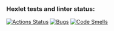### Hexlet tests and linter status:
[![Actions Status](https://github.com/Exodzz/php-project-48/actions/workflows/hexlet-check.yml/badge.svg)](https://github.com/Exodzz/php-project-48/actions)
[![Bugs](https://sonarcloud.io/api/project_badges/measure?project=Exodzz_php-project-48&metric=bugs)](https://sonarcloud.io/summary/new_code?id=Exodzz_php-project-48)
[![Code Smells](https://sonarcloud.io/api/project_badges/measure?project=Exodzz_php-project-48&metric=code_smells)](https://sonarcloud.io/summary/new_code?id=Exodzz_php-project-48)
